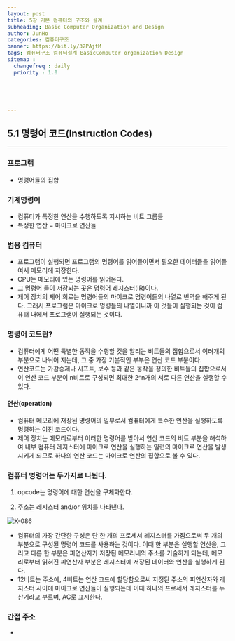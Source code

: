 ```yaml
---
layout: post
title: 5장 기본 컴퓨터의 구조와 설계
subheading: Basic Computer Organization and Design
author: JunHo
categories: 컴퓨터구조
banner: https://bit.ly/32PAjtM
tags: 컴퓨터구조 컴퓨터설계 BasicComputer organization Design
sitemap :
  changefreq : daily
  priority : 1.0





---
```








## 5.1 명령어 코드(Instruction Codes)

---

### 프로그램

- 명령어들의 집합



### 기계명령어

- 컴퓨터가 특정한 연산을 수행하도록 지시하는 비트 그룹들
- 특정한 연산 = 마이크로 연산들



### 범용 컴퓨터

- 프로그램이 실행되면 프로그램의 명령어를 읽어들이면서 필요한 데이터들을 읽어들여서 메모리에 저장한다.
- CPU는 메모리에 있는 명령어를 읽어온다.
- 그 명령어 들이 저장되는 곳은 명령어 레지스터(IR)이다.
- 제어 장치의 제어 회로는 명령어들의 마이크로 명령어들의 나열로 번역을 해주게 된다. 그래서 프로그램은 마이크로 명령들의 나열이니까 이 것들이 실행되는 것이 컴퓨터 내에서 프로그램이 실행되는 것이다.



### 명령어 코드란?

- 컴퓨터에게 어떤 특별한 동작을 수행할 것을 알리는 비트들의 집합으로서 여러개의 부분으로 나뉘어 지는데, 그 중 가장 기본적인 부부은 연산 코드 부분이다.
- 연산코드는 가감승제나 시프트, 보수 등과 같은 동작을 정의한 비트들의 집합으로서 이 연산 코드 부분이 n비트로 구성되면 최대한 2^n개의 서로 다른 연산을 실행할 수 있다.



#### 연산(operation)

- 컴퓨터 메모리에 저장된 명령어의 일부로서 컴퓨터에게 특수한 연산을 실행하도록 명령하는 이진 코드이다. 
- 제어 장치는 메모리로부터 이러한 명령어를 받아서 연산 코드의 비트 부분을 해석하여 내부 컴퓨터 레지스터에 마이크로 연산을 실행하는 일련의 마이크로 연산을 발생시키게 되므로 하나의 연산 코드는 마이크로 연산의 집합으로 볼 수 있다.



### 컴퓨터 명령어는 두가지로 나뉜다.

1. opcode는 명령어에 대한 연산을 구체화한다.

2. 주소는 레지스터 and/or 위치를 나타낸다.



![K-086](https://user-images.githubusercontent.com/38898759/114581987-27792400-9cbb-11eb-9386-9eeb37ee2298.jpg)



- 컴퓨터의 가장 간단한 구성은 단 한 개의 프로세서 레지스터를 가짐으로써 두 개의 부분으로 구성된 명령어 코드를 사용하는 것이다. 이때 한 부분은 실행할 연산을, 그리고 다른 한 부분은 피연산자가 저장된 메모리내의 주소를 기술하게 되는데, 메모리로부터 읽혀진 피연산자 부분은 레지스터에 저장된 데이터와 연산을 실행하게 된다.
- 12비트는 주소에, 4비트는 연산 코드에 할당함으로써 지정된 주소의 피연산자와 레지스터 사이에 마이크로 연산들이 실행되는데 이때 하나의 프로세서 레지스터를 누산기라고 부르며, AC로 표시한다.





### 간접 주소

- 

